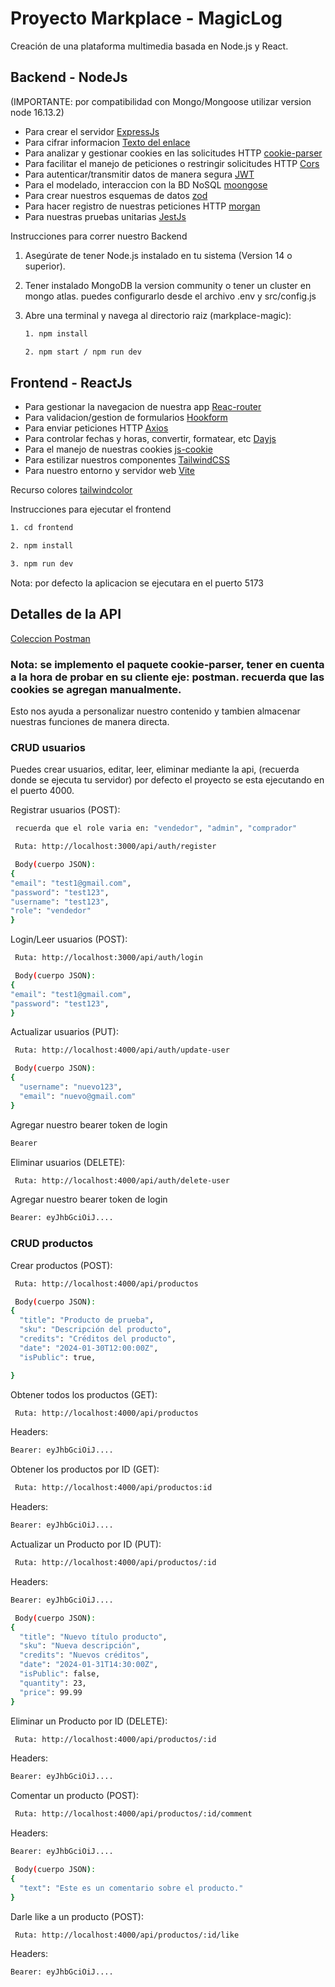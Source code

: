 # Proyecto Markplace - MagicLog

Creación de una plataforma multimedia basada en Node.js y React.

## Backend - NodeJs

(IMPORTANTE: por compatibilidad con Mongo/Mongoose utilizar version node 16.13.2)
  - Para crear el servidor [ExpressJs](https://expressjs.com/)
  - Para cifrar informacion [Texto del enlace](https://github.com/dcodeIO/bcrypt.js/tree/master)
  - Para analizar y gestionar cookies en las solicitudes HTTP [cookie-parser](https://expressjs.com/en/resources/middleware/cookie-parser.html)
  - Para facilitar el manejo de peticiones o restringir solicitudes HTTP [Cors](https://expressjs.com/en/resources/middleware/cors.html)
  - Para autenticar/transmitir datos de manera segura [JWT](https://jwt.io/)
  - Para el modelado, interaccion con la BD NoSQL [moongose](https://mongoosejs.com/)
  - Para crear nuestros esquemas de datos [zod](https://zod.dev/)
  - Para hacer registro de nuestras peticiones HTTP [morgan](https://expressjs.com/en/resources/middleware/morgan.html)
  - Para nuestras pruebas unitarias [JestJs](https://jestjs.io/)

Instrucciones para correr nuestro Backend

1. Asegúrate de tener Node.js instalado en tu sistema (Version 14 o superior).

2. Tener instalado MongoDB la version community o tener un cluster en mongo atlas. puedes configurarlo desde el archivo .env y src/config.js

3. Abre una terminal y navega al directorio raiz (markplace-magic):

   ```bash
   1. npm install

   2. npm start / npm run dev
   ```

## Frontend - ReactJs

- Para gestionar la navegacion de nuestra app [Reac-router](https://reactrouter.com/en/main) 
- Para validacion/gestion de formularios [Hookform](https://www.react-hook-form.com/)
- Para enviar peticiones HTTP [Axios](https://axios-http.com/es/)
- Para controlar fechas y horas, convertir, formatear, etc [Dayjs](https://day.js.org/)
- Para el manejo de nuestras cookies [js-cookie](https://www.npmjs.com/package/js-cookie)
- Para estilizar nuestros componentes [TailwindCSS](https://tailwindcss.com/)
- Para nuestro entorno y servidor web [Vite](https://vitejs.dev/)

Recurso colores [tailwindcolor](https://tailwindcolor.com/)

Instrucciones para ejecutar el frontend

```bash
1. cd frontend

2. npm install

3. npm run dev
```

Nota: por defecto la aplicacion se ejecutara en el puerto 5173

## Detalles de la API

[Coleccion Postman](https://drive.google.com/file/d/1jKpnXEPGItMsnDFKD7bEIS1coLwdiSug/view?usp=sharing)

### Nota: se implemento el paquete cookie-parser, tener en cuenta a la hora de probar en su cliente eje: postman. recuerda que las cookies se agregan manualmente.

Esto nos ayuda a personalizar nuestro contenido y tambien almacenar nuestras funciones de manera directa.

### CRUD usuarios

Puedes crear usuarios, editar, leer, eliminar mediante la api, (recuerda donde se ejecuta tu servidor) por defecto el proyecto se esta ejecutando en el puerto 4000.

Registrar usuarios (POST):

```bash
 recuerda que el role varia en: "vendedor", "admin", "comprador"
```

```bash
 Ruta: http://localhost:3000/api/auth/register
```

```bash
 Body(cuerpo JSON):
{
"email": "test1@gmail.com",
"password": "test123",
"username": "test123",
"role": "vendedor"
}
```

Login/Leer usuarios (POST):

```bash
 Ruta: http://localhost:3000/api/auth/login
```

```bash
 Body(cuerpo JSON):
{
"email": "test1@gmail.com",
"password": "test123",
}
```

Actualizar usuarios (PUT):

```bash
 Ruta: http://localhost:4000/api/auth/update-user
```

```bash
 Body(cuerpo JSON):
{
  "username": "nuevo123",
  "email": "nuevo@gmail.com"
}
```

Agregar nuestro bearer token de login

```bash
Bearer
```

Eliminar usuarios (DELETE):

```bash
 Ruta: http://localhost:4000/api/auth/delete-user
```

Agregar nuestro bearer token de login

```bash
Bearer: eyJhbGciOiJ....
```

### CRUD productos

Crear productos (POST):

```bash
 Ruta: http://localhost:4000/api/productos
```

```bash
 Body(cuerpo JSON):
{
  "title": "Producto de prueba",
  "sku": "Descripción del producto",
  "credits": "Créditos del producto",
  "date": "2024-01-30T12:00:00Z",
  "isPublic": true,

}
```

Obtener todos los productos (GET):

```bash
 Ruta: http://localhost:4000/api/productos
```
Headers:
```bash
Bearer: eyJhbGciOiJ....
```

Obtener los productos por ID (GET):

```bash
 Ruta: http://localhost:4000/api/productos:id
```

Headers:
```bash
Bearer: eyJhbGciOiJ....
```

Actualizar un Producto por ID (PUT):

```bash
 Ruta: http://localhost:4000/api/productos/:id
```

Headers:
```bash
Bearer: eyJhbGciOiJ....
```

```bash
 Body(cuerpo JSON):
{
  "title": "Nuevo título producto",
  "sku": "Nueva descripción",
  "credits": "Nuevos créditos",
  "date": "2024-01-31T14:30:00Z",
  "isPublic": false,
  "quantity": 23,
  "price": 99.99
}
```

Eliminar un Producto por ID (DELETE):

```bash
 Ruta: http://localhost:4000/api/productos/:id
```
Headers:
```bash
Bearer: eyJhbGciOiJ....
```

Comentar un producto (POST): 

```bash
 Ruta: http://localhost:4000/api/productos/:id/comment
```
Headers:
```bash
Bearer: eyJhbGciOiJ....
```
```bash
 Body(cuerpo JSON):
{
  "text": "Este es un comentario sobre el producto."
}
```

Darle like a un producto (POST): 

```bash
 Ruta: http://localhost:4000/api/productos/:id/like
```
Headers:
```bash
Bearer: eyJhbGciOiJ....
```
